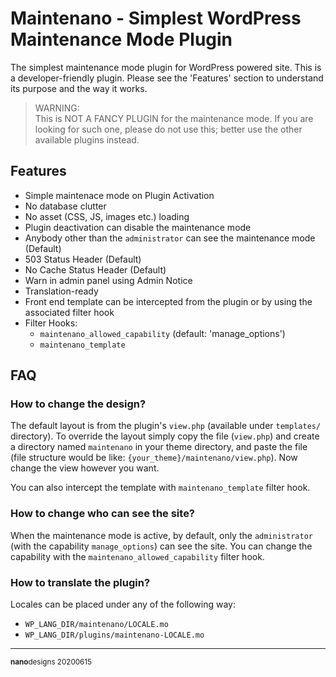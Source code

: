 # Maintenano - Simplest WordPress Maintenance Mode Plugin

The simplest maintenance mode plugin for WordPress powered site. This is a developer-friendly plugin. Please see the 'Features' section to understand its purpose and the way it works.

> WARNING:<br>
> This is NOT A FANCY PLUGIN for the maintenance mode. If you are looking for such one, please do not use this; better use the other available plugins instead.

## Features

- Simple maintenace mode on Plugin Activation
- No database clutter
- No asset (CSS, JS, images etc.) loading
- Plugin deactivation can disable the maintenance mode
- Anybody other than the `administrator` can see the maintenance mode (Default)
- 503 Status Header (Default)
- No Cache Status Header (Default)
- Warn in admin panel using Admin Notice
- Translation-ready
- Front end template can be intercepted from the plugin or by using the associated filter hook
- Filter Hooks:
  - `maintenano_allowed_capability` (default: 'manage_options')
  - `maintenano_template`

## FAQ

### How to change the design?

The default layout is from the plugin's `view.php` (available under `templates/` directory). To override the layout simply copy the file (`view.php`) and create a directory named `maintenano` in your theme directory, and paste the file (file structure would be like: `{your_theme}/maintenano/view.php`). Now change the view however you want.

You can also intercept the template with `maintenano_template` filter hook.

### How to change who can see the site?

When the maintenance mode is active, by default, only the `administrator` (with the capability `manage_options`) can see the site. You can change the capability with the `maintenano_allowed_capability` filter hook.

### How to translate the plugin?

Locales can be placed under any of the following way:

- `WP_LANG_DIR/maintenano/LOCALE.mo`
- `WP_LANG_DIR/plugins/maintenano-LOCALE.mo`

---
<sup>**nano**designs 20200615</sup>
